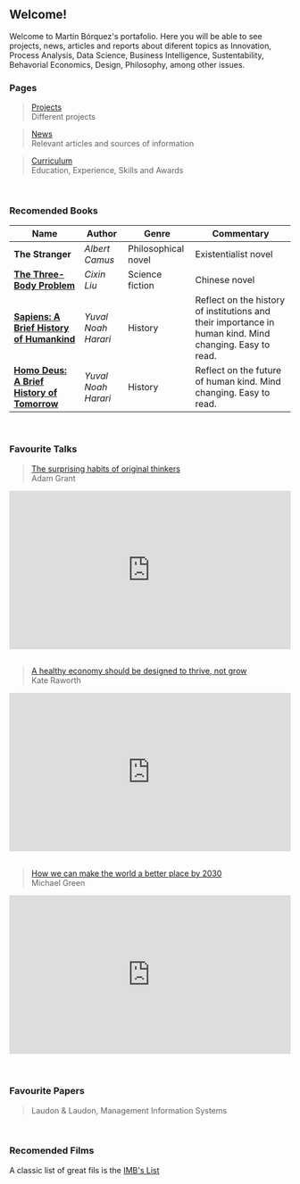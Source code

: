 ## Welcome!

Welcome to Martín Bórquez's portafolio. Here you will be able to see projects, news, articles and reports about diferent topics as Innovation, Process Analysis, Data Science, Business Intelligence, Sustentability, Behavorial Economics, Design, Philosophy, among other issues.


### Pages
>[Projects](./projects.html)      
Different projects 

>[News](./news.html)     
Relevant articles and sources of information

>[Curriculum](./curriculum.html)    
Education, Experience, Skills and Awards

<br/>

### Recomended Books                                                                                                     
 

| Name  |   Author        |  Genre  | Commentary |  
|----------|-------------|--------|--------------------------------| 
| **The Stranger**| *Albert Camus* | Philosophical novel| Existentialist novel|
| [**The Three-Body Problem**](https://www.youtube.com/watch?v=D89ngRr4uZg)| *Cixin Liu* | Science fiction| Chinese novel|
| [**Sapiens: A Brief History of Humankind**](https://www.ynharari.com/book/sapiens-2/)|  *Yuval Noah Harari* | History | Reflect on the history of institutions and their importance in human kind. Mind changing. Easy to read.| 
| [**Homo Deus: A Brief History of Tomorrow**](https://www.ynharari.com/book/homo-deus/)| *Yuval Noah Harari* | History | Reflect on the future of human kind. Mind changing. Easy to read.|

<br/>

### Favourite Talks

>[The surprising habits of original thinkers](https://www.ted.com/talks/adam_grant_the_surprising_habits_of_original_thinkers)     
Adam Grant

<div style="max-width:854px"><div style="position:relative;height:0;padding-bottom:56.25%"><iframe src="https://embed.ted.com/talks/lang/en/adam_grant_the_surprising_habits_of_original_thinkers" width="854" height="480" style="position:absolute;left:0;top:0;width:100%;height:100%" frameborder="0" scrolling="no" allowfullscreen></iframe></div></div>

<br/>

>[A healthy economy should be designed to thrive, not grow](https://www.ted.com/talks/kate_raworth_a_healthy_economy_should_be_designed_to_thrive_not_grow)   
Kate Raworth

<div style="max-width:854px"><div style="position:relative;height:0;padding-bottom:56.25%"><iframe src="https://embed.ted.com/talks/lang/en/kate_raworth_a_healthy_economy_should_be_designed_to_thrive_not_grow" width="854" height="480" style="position:absolute;left:0;top:0;width:100%;height:100%" frameborder="0" scrolling="no" allowfullscreen></iframe></div></div>


<br/>

>[How we can make the world a better place by 2030](https://www.ted.com/talks/michael_green_how_we_can_make_the_world_a_better_place_by_2030)    
Michael Green

<div style="max-width:854px"><div style="position:relative;height:0;padding-bottom:56.25%"><iframe src="https://embed.ted.com/talks/lang/en/michael_green_how_we_can_make_the_world_a_better_place_by_2030" width="854" height="480" style="position:absolute;left:0;top:0;width:100%;height:100%" frameborder="0" scrolling="no" allowfullscreen></iframe></div></div>

<br/>
<br/>

### Favourite Papers
>Laudon & Laudon, Management Information Systems

<br/>


### Recomended Films
A classic list of great fils is the [IMB's List](https://www.imdb.com/chart/top/)

<br/>
<br/>




